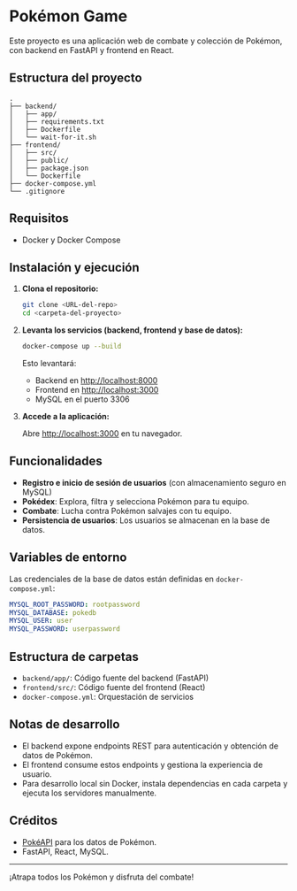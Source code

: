 # Pokémon Game

Este proyecto es una aplicación web de combate y colección de Pokémon, con backend en FastAPI y frontend en React.

## Estructura del proyecto

```
.
├── backend/
│   ├── app/
│   ├── requirements.txt
│   ├── Dockerfile
│   └── wait-for-it.sh
├── frontend/
│   ├── src/
│   ├── public/
│   ├── package.json
│   └── Dockerfile
├── docker-compose.yml
└── .gitignore
```

## Requisitos

- Docker y Docker Compose

## Instalación y ejecución

1. **Clona el repositorio:**

   ```sh
   git clone <URL-del-repo>
   cd <carpeta-del-proyecto>
   ```

2. **Levanta los servicios (backend, frontend y base de datos):**

   ```sh
   docker-compose up --build
   ```

   Esto levantará:
   - Backend en [http://localhost:8000](http://localhost:8000)
   - Frontend en [http://localhost:3000](http://localhost:3000)
   - MySQL en el puerto 3306

3. **Accede a la aplicación:**

   Abre [http://localhost:3000](http://localhost:3000) en tu navegador.

## Funcionalidades

- **Registro e inicio de sesión de usuarios** (con almacenamiento seguro en MySQL)
- **Pokédex**: Explora, filtra y selecciona Pokémon para tu equipo.
- **Combate**: Lucha contra Pokémon salvajes con tu equipo.
- **Persistencia de usuarios**: Los usuarios se almacenan en la base de datos.

## Variables de entorno

Las credenciales de la base de datos están definidas en `docker-compose.yml`:

```yml
MYSQL_ROOT_PASSWORD: rootpassword
MYSQL_DATABASE: pokedb
MYSQL_USER: user
MYSQL_PASSWORD: userpassword
```

## Estructura de carpetas

- `backend/app/`: Código fuente del backend (FastAPI)
- `frontend/src/`: Código fuente del frontend (React)
- `docker-compose.yml`: Orquestación de servicios

## Notas de desarrollo

- El backend expone endpoints REST para autenticación y obtención de datos de Pokémon.
- El frontend consume estos endpoints y gestiona la experiencia de usuario.
- Para desarrollo local sin Docker, instala dependencias en cada carpeta y ejecuta los servidores manualmente.

## Créditos

- [PokéAPI](https://pokeapi.co/) para los datos de Pokémon.
- FastAPI, React, MySQL.

---

¡Atrapa todos los Pokémon y disfruta del combate!